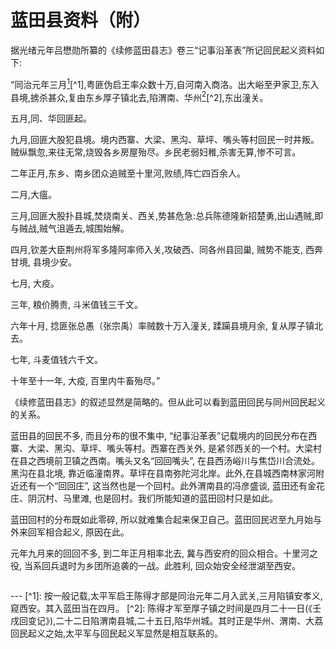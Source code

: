 # 蓝田县资料（附）

据光绪元年吕懋勋所纂的《续修蓝田县志》卷三“记事沿革表”所记回民起义资料如下:

“同治元年三月[<sup>1</sup>](#user-content-fn-1)[^1],粤匪伪启王率众数十万,自河南入商洛。出大峪至尹家卫,东入县境,掳杀甚众,复由东乡厚子镇北去,陷渭南、华州[<sup>2</sup>](#user-content-fn-2)[^2],东出潼关。

五月,同、华回匪起。

九月,回匪大股犯县境。境内西寨、大梁、黑沟、草坪、嘴头等村回民一时井叛。贼纵飘忽,来往无常,烧毁各乡房屋殆尽。乡民老弱妇稚,杀害无算,惨不可言。

二年正月,东乡、南乡团众追贼至十里河,败绩,阵亡四百余人。

二月,大瘟。

三月,回匪大股扑县城,焚烧南关、西关,势甚危急:总兵陈德隆新招楚勇,出山遇贼,即与贼战,贼气沮遁去,城围始解。

四月,钦差大臣荆州将军多隆阿率师入关,攻破西、同各州县回巢, 贼势不能支, 西奔甘境, 县境少安。

七月, 大疫。

三年, 粮价腾贵, 斗米值钱三千文。

六年十月, 捻匪张总愚（张宗禹）率贼数十万入潼关, 蹂躏县境月余, 复从厚子镇北去。

七年, 斗麦值钱六千文。

十年至十一年, 大疫, 百里内牛畜殆尽。”

《续修蓝田县志》的叙述显然是简略的。但从此可以看到蓝田回民与同州回民起义的关系。

蓝田县的回民不多, 而且分布的很不集中, “纪事沿革表”记载境内的回民分布在西寨、大梁、黑沟、草坪、嘴头等村。西寨在西关外, 是紧邻西关的一个村。大梁村在县之西境前卫镇之西南。嘴头又名“回回嘴头”, 在县西汤峪川与焦岱川合流处。黑沟在县北境, 靠近临潼南界。草坪在县南弥陀河北岸。此外,在县城西南林家河附近还有一个“回回庄”, 这当然也是一个回村。此外渭南县的冯彦盛谈, 蓝田还有金花庄、阴沉村、马里滩, 也是回村。我们所能知道的蓝田回村只是如此。

蓝田回村的分布既如此零碎, 所以就难集合起来保卫自己。蓝田回民迟至九月始与外来回军相合起义, 原因在此。

元年九月来的回回不多, 到二年正月相率北去, 冀与西安府的回众相合。十里河之役, 当系回兵退时为乡团所追袭的一战。此胜利, 回众始安全经泄湖至西安。

<figure><img src="../../.gitbook/assets/蓝田回民分布图.png" alt=""><figcaption></figcaption></figure>
---
[^1]: 按一般记载,太平军启王陈得才部是同治元年二月入武关,三月陷镇安孝义,窥西安。其入蓝田当在四月。
[^2]: 陈得才军至厚子镇之时间是四月二十一日(《壬戌回变记》),二十二日陷渭南县城,二十五日,陷华州城。其时正是华州、渭南、大荔回民起义之始,太平军与回民起义军显然是相互联系的。
